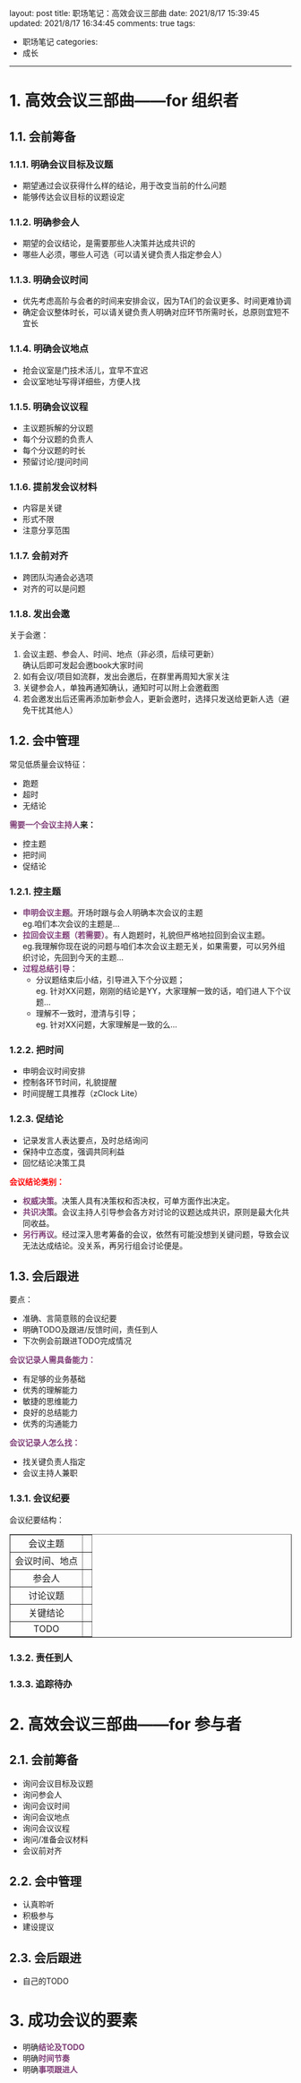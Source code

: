 layout: post
title: 职场笔记：高效会议三部曲
date: 2021/8/17 15:39:45
updated: 2021/8/17 16:34:45
comments: true
tags:
- 职场笔记
categories:
- 成长

---


# 1. 高效会议三部曲——for 组织者

## 1.1. 会前筹备

### 1.1.1. 明确会议目标及议题
- 期望通过会议获得什么样的结论，用于改变当前的什么问题
- 能够传达会议目标的议题设定

<!-- more -->

### 1.1.2. 明确参会人
- 期望的会议结论，是需要那些人决策并达成共识的
- 哪些人必须，哪些人可选（可以请关键负责人指定参会人）

### 1.1.3. 明确会议时间
- 优先考虑高阶与会者的时间来安排会议，因为TA们的会议更多、时间更难协调
- 确定会议整体时长，可以请关键负责人明确对应环节所需时长，总原则宜短不宜长

### 1.1.4. 明确会议地点
- 抢会议室是门技术活儿，宜早不宜迟
- 会议室地址写得详细些，方便人找

### 1.1.5. 明确会议议程
- 主议题拆解的分议题
- 每个分议题的负责人
- 每个分议题的时长
- 预留讨论/提问时间

### 1.1.6. 提前发会议材料
- 内容是关键
- 形式不限
- 注意分享范围

### 1.1.7. 会前对齐
- 跨团队沟通会必选项
- 对齐的可以是问题

### 1.1.8. 发出会邀

关于会邀：
1. 会议主题、参会人、时间、地点（非必须，后续可更新）<br>确认后即可发起会邀book大家时间
2. 如有会议/项目如流群，发出会邀后，在群里再周知大家关注
3. 关键参会人，单独再通知确认，通知时可以附上会邀截图
4. 若会邀发出后还需再添加新参会人，更新会邀时，选择只发送给更新人选（避免干扰其他人）

## 1.2. 会中管理

常见低质量会议特征：
- 跑题
- 超时
- 无结论

<b><font color="#7E3D76" style="">需要一个会议主持人</font>来：</b>
- 控主题
- 把时间
- 促结论

### 1.2.1. 控主题
- <b><font color="#7E3D76" style="">申明会议主题</font></b>。开场时跟与会人明确本次会议的主题<br>eg.咱们本次会议的主题是...
- <b><font color="#7E3D76" style="">拉回会议主题（若需要）</font></b>。有人跑题时，礼貌但严格地拉回到会议主题。<br>eg.我理解你现在说的问题与咱们本次会议主题无关，如果需要，可以另外组织讨论，先回到今天的主题...
- <b><font color="#7E3D76" style="">过程总结引导</font></b>：
   - 分议题结束后小结，引导进入下个分议题；<br>eg. 针对XX问题，刚刚的结论是YY，大家理解一致的话，咱们进人下个议题...
   - 理解不一致时，澄清与引导；<br>eg. 针对XX问题，大家理解是一致的么...

### 1.2.2. 把时间
- 申明会议时间安排
- 控制各环节时间，礼貌提醒
- 时间提醒工具推荐（zClock Lite）

### 1.2.3. 促结论
- 记录发言人表达要点，及时总结询问
- 保持中立态度，强调共同利益
- 回忆结论决策工具

<b><font color="red" style="">会议结论类别：</font></b>

- <b><font color="#7E3D76" style="">权威决策</font></b>。决策人具有决策权和否决权，可单方面作出决定。
- <b><font color="#7E3D76" style="">共识决策</font></b>。会议主持人引导参会各方对讨论的议题达成共识，原则是最大化共同收益。
- <b><font color="#7E3D76" style="">另行再议</font></b>。经过深入思考筹备的会议，依然有可能没想到关键问题，导致会议无法达成结论。没关系，再另行组会讨论便是。

## 1.3. 会后跟进

要点：
- 准确、言简意赅的会议纪要
- 明确TODO及跟进/反馈时间，责任到人
- 下次例会前跟进TODO完成情况

<b><font color="#7E3D76" style="">会议记录人需具备能力：</font></b>
- 有足够的业务基础
- 优秀的理解能力
- 敏捷的思维能力
- 良好的总结能力
- 优秀的沟通能力

<b><font color="#7E3D76" style="">会议记录人怎么找：</font></b>
- 找关键负责人指定
- 会议主持人兼职

### 1.3.1. 会议纪要

会议纪要结构：

<table border="1" cellspacing="1" style="border: 1ps dotted #666" >
    <tr>
        <td align="center">会议主题</td>
        <td align="center"></td>
    </tr>
    <tr>
        <td align="center">会议时间、地点</td>
        <td align="center"></td>
    </tr>
    <tr>
        <td align="center">参会人</td>
        <td align="center"></td>
    </tr>
    <tr>
        <td align="center">讨论议题</td>
        <td align="center"></td>
    </tr>
    <tr>
        <td align="center">关键结论</td>
        <td align="center"></td>
    </tr>
    <tr>
        <td align="center">TODO</td>
        <td align="center"></td>
    </tr>
</table>

### 1.3.2. 责任到人

### 1.3.3. 追踪待办

# 2. 高效会议三部曲——for 参与者

## 2.1. 会前筹备
- 询问会议目标及议题
- 询问参会人
- 询问会议时间
- 询问会议地点
- 询问会议议程
- 询问/准备会议材料
- 会议前对齐

## 2.2. 会中管理
- 认真聆听
- 积极参与
- 建设提议

## 2.3. 会后跟进
- 自己的TODO

# 3. 成功会议的要素
- 明确<b><font color="#7E3D76" style="">结论及TODO</font></b>
- 明确<b><font color="#7E3D76" style="">时间节奏</font></b>
- 明确<b><font color="#7E3D76" style="">事项跟进人</font></b>


